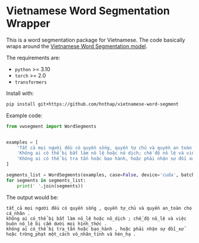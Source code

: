 # Vietnamese Word Segmentation Wrapper

This is a word segmentation package for Vietnamese. The code basically wraps around the [Vietnamese Word Segmentation model](https://huggingface.co/NlpHUST/vi-word-segmentation).

The requirements are:

- `python` >= 3.10
- `torch` >= 2.0
- `transformers`

Install with:

```bash
pip install git+https://github.com/hnthap/vietnamese-word-segment
```

Example code:

```python
from vwsegment import WordSegments


examples = [
    'Tất cả mọi người đều có quyền sống, quyền tự chủ và quyền an toàn cho cá nhân.',
    'Không ai có thể bị bắt làm nô lệ hoặc nô dịch; chế độ nô lệ và việc buôn nô lệ bị cấm dưới mọi hình thức.',
    'Không ai có thể bị tra tấn hoặc bạo hành, hoặc phải nhận sự đối xử hoặc trừng phạt một cách vô nhân tính và hèn hạ.',
]

segments_list = WordSegments(examples, case=False, device='cuda', batch_size=128)
for segments in segments_list:
    print(' '.join(segments))
```

The output would be:

```text
tất_cả mọi người đều có quyền sống , quyền tự_chủ và quyền an_toàn cho cá_nhân .
không ai có_thể bị bắt làm nô_lệ hoặc nô_dịch ; chế_độ nô_lệ và việc buôn nô_lệ bị cấm dưới mọi hình_thức .
không ai có_thể bị tra_tấn hoặc bạo_hành , hoặc phải nhận sự đối_xử hoặc trừng_phạt một_cách vô_nhân_tính và hèn_hạ .
```
